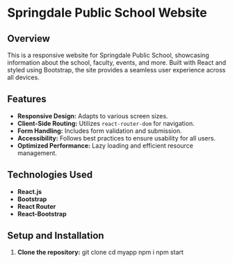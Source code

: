 # Springdale Public School Website

## Overview

This is a responsive website for Springdale Public School, showcasing information about the school, faculty, events, and more. Built with React and styled using Bootstrap, the site provides a seamless user experience across all devices.

## Features

- **Responsive Design:** Adapts to various screen sizes.
- **Client-Side Routing:** Utilizes `react-router-dom` for navigation.
- **Form Handling:** Includes form validation and submission.
- **Accessibility:** Follows best practices to ensure usability for all users.
- **Optimized Performance:** Lazy loading and efficient resource management.

## Technologies Used

- **React.js**
- **Bootstrap**
- **React Router**
- **React-Bootstrap**

## Setup and Installation

1. **Clone the repository:**
   git clone <repository-url>
   cd myapp
   npm i
   npm start




